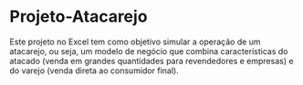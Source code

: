 # Projeto-Atacarejo
Este projeto no Excel tem como objetivo simular a operação de um atacarejo, ou seja, um modelo de negócio que combina características do atacado (venda em grandes quantidades para revendedores e empresas) e do varejo (venda direta ao consumidor final).
